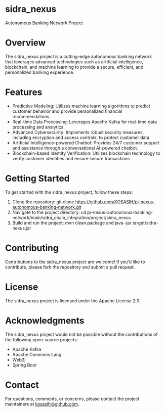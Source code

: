 # sidra_nexus

Autonomous Banking Network Project

# Overview

The sidra_nexus project is a cutting-edge autonomous banking network that leverages advanced technologies such as artificial intelligence, blockchain, and machine learning to provide a secure, efficient, and personalized banking experience.

# Features

- Predictive Modeling: Utilizes machine learning algorithms to predict customer behavior and provide personalized financial recommendations.
- Real-time Data Processing: Leverages Apache Kafka for real-time data processing and analytics.
- Advanced Cybersecurity: Implements robust security measures, including encryption and access controls, to protect customer data.
- Artificial Intelligence-powered Chatbot: Provides 24/7 customer support and assistance through a conversational AI-powered chatbot.
- Blockchain-based Identity Verification: Utilizes blockchain technology to verify customer identities and ensure secure transactions.

# Getting Started

To get started with the sidra_nexus project, follow these steps:

1. Clone the repository: git clone https://github.com/KOSASIH/pi-nexus-autonomous-banking-network.git
2. Navigate to the project directory: cd pi-nexus-autonomous-banking-network/main/sidra_chain_integration/project/sidra_nexus
3. Build and run the project: mvn clean package and java -jar target/sidra-nexus.jar

# Contributing

Contributions to the sidra_nexus project are welcome! If you'd like to contribute, please fork the repository and submit a pull request.

# License

The sidra_nexus project is licensed under the Apache License 2.0.

# Acknowledgments

The sidra_nexus project would not be possible without the contributions of the following open-source projects:

- Apache Kafka
- Apache Commons Lang
- Web3j
- Spring Boot

# Contact

For questions, comments, or concerns, please contact the project maintainers at kosasih@github.com.
